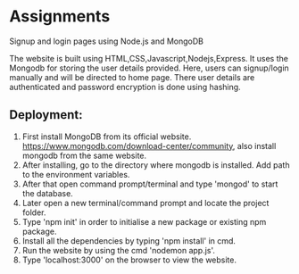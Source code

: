# Assignments
Signup and login pages using Node.js and MongoDB

The website is built using HTML,CSS,Javascript,Nodejs,Express.
It uses the Mongodb for storing the user details provided.
Here, users can signup/login manually and will be directed to home page.
There user details are authenticated and password encryption is done using hashing.

## Deployment:

1. First install MongoDB from its official website.
	https://www.mongodb.com/download-center/community, also install mongodb from the same website.
2. After installing, go to the directory where mongodb is installed. Add path to the environment variables. 
3. After that open command prompt/terminal and type 'mongod' to start the database.
4. Later open a new terminal/command prompt and locate the project folder.
5. Type 'npm init' in order to initialise a new package or existing npm package.
6. Install all the dependencies by typing 'npm install' in cmd.  
7. Run the website by using the cmd 'nodemon app.js'. 
8. Type 'localhost:3000' on the browser to view the website.
